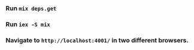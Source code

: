 ### Run `mix deps.get`

### Run `iex -S mix`

### Navigate to `http://localhost:4001/` in two different browsers.
